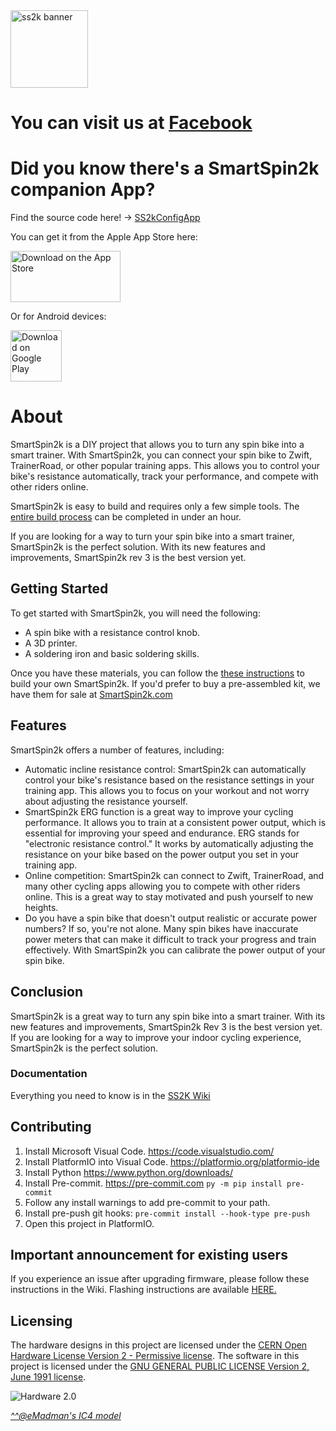 <img src="https://raw.githubusercontent.com/doudar/SmartSpin2k/develop/Pictures/ss2k_wiki_banner.png" alt="ss2k banner" height="124">

# You can visit us at [Facebook](https://www.facebook.com/groups/716297469953492/)
# Did you know there's a SmartSpin2k companion App?

Find the source code here! -> [SS2kConfigApp](https://github.com/doudar/SS2kConfigApp/tree/develop) 

You can get it from the Apple App Store here:
<div style="display: flex; flex-wrap: wrap;">
<a href="https://apps.apple.com/us/app/smartspin2k-companion-app/id6477836948?itscg=30200&itsct=apps_box_badge&mttnsubad=6477836948" style="display: inline-block;">
<img src="https://toolbox.marketingtools.apple.com/api/v2/badges/download-on-the-app-store/black/en-us?releaseDate=1711584000" alt="Download on the App Store" style="width: 176px; height: 82px; vertical-align: middle; object-fit: contain;" />
</a>
</div>

Or for Android devices: 
<div style="display: flex; flex-wrap: wrap;">
<a href="https://play.google.com/store/apps/details?id=com.smartspin2k.app">
<img src="https://play.google.com/intl/en_us/badges/static/images/badges/en_badge_web_generic.png" alt="Download on Google Play" style="height: 82px; vertical-align: middle; object-fit: contain;" />
</a>
</div>

# About
SmartSpin2k is a DIY project that allows you to turn any spin bike into a smart trainer. With SmartSpin2k, you can connect your spin bike to Zwift, TrainerRoad, or other popular training apps. This allows you to control your bike's resistance automatically, track your performance, and compete with other riders online.

SmartSpin2k is easy to build and requires only a few simple tools. The [entire build process](https://github.com/doudar/SmartSpin2k/blob/develop/SS2kR3BuildingInstructions.pdf) can be completed in under an hour.

If you are looking for a way to turn your spin bike into a smart trainer, SmartSpin2k is the perfect solution. With its new features and improvements, SmartSpin2k rev 3 is the best version yet.

## Getting Started

To get started with SmartSpin2k, you will need the following:

* A spin bike with a resistance control knob.
* A 3D printer.
* A soldering iron and basic soldering skills.

Once you have these materials, you can follow the [these instructions](https://github.com/doudar/SmartSpin2k/blob/develop/SS2kR3BuildingInstructions.pdf) to build your own SmartSpin2k. If you'd prefer to buy a pre-assembled kit, we have them for sale at [SmartSpin2k.com](https://www.smartspin2k.com/purchase-kits) 

## Features

SmartSpin2k offers a number of features, including:

* Automatic incline resistance control: SmartSpin2k can automatically control your bike's resistance based on the resistance settings in your training app. This allows you to focus on your workout and not worry about adjusting the resistance yourself.
* SmartSpin2k ERG function is a great way to improve your cycling performance. It allows you to train at a consistent power output, which is essential for improving your speed and endurance. ERG stands for "electronic resistance control." It works by automatically adjusting the resistance on your bike based on the power output you set in your training app.
* Online competition: SmartSpin2k can connect to Zwift, TrainerRoad, and many other cycling apps allowing you to compete with other riders online. This is a great way to stay motivated and push yourself to new heights.
* Do you have a spin bike that doesn't output realistic or accurate power numbers? If so, you're not alone. Many spin bikes have inaccurate power meters that can make it difficult to track your progress and train effectively. With SmartSpin2k you can calibrate the power output of your spin bike. 

## Conclusion

SmartSpin2k is a great way to turn any spin bike into a smart trainer. With its new features and improvements, SmartSpin2k Rev 3 is the best version yet. If you are looking for a way to improve your indoor cycling experience, SmartSpin2k is the perfect solution.

### Documentation
Everything you need to know is in the [SS2K Wiki](https://github.com/doudar/SmartSpin2k/wiki)

## Contributing
1. Install Microsoft Visual Code. https://code.visualstudio.com/
2. Install PlatformIO into Visual Code. https://platformio.org/platformio-ide
3. Install Python https://www.python.org/downloads/
4. Install Pre-commit. https://pre-commit.com `py -m pip install pre-commit`
5. Follow any install warnings to add pre-commit to your path. 
6. Install pre-push git hooks: `pre-commit install --hook-type pre-push`
7. Open this project in PlatformIO.

## Important announcement for existing users
If you experience an issue after upgrading firmware, please follow these instructions in the Wiki. Flashing instructions are available [HERE.](https://github.com/doudar/SmartSpin2k/wiki/Loading-Software)

## Licensing
The hardware designs in this project are licensed under the [CERN Open Hardware License Version 2 - Permissive license](Hardware/LICENSE).
The software in this project is licensed under the [GNU GENERAL PUBLIC LICENSE Version 2, June 1991 license](LICENSE).

<img src="Pictures/Schwinn_IC4_MOD.png" alt="Hardware 2.0"/> 

[_^^@eMadman's IC4 model_](https://github.com/doudar/SmartSpin2k/tree/develop/Hardware/MODS/Case%20V2%20-%20Schwinn%20IC4%20Mod)
